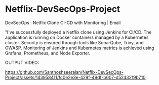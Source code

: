 # Netflix-DevSecOps-Project
DevSecOps : Netflix Clone CI-CD with Monitoring | Email

"I've successfully deployed a Netflix clone using Jenkins for CI/CD. The application is running on Docker containers managed by a Kubernetes cluster. Security is ensured through tools like SonarQube, Trivy, and OWASP. Monitoring of Jenkins and Kubernetes metrics is achieved using Grafana, Prometheus, and Node Exporter.

OUTPUT VIDEO:

https://github.com/Santhoshseeralan/Netflix-DevSecOps-Project/assets/143958411/fc0e2e3e-429f-49df-b607-d52432f9b710

